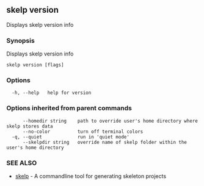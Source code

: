 ## skelp version

Displays skelp version info

### Synopsis


Displays skelp version info

```
skelp version [flags]
```

### Options

```
  -h, --help   help for version
```

### Options inherited from parent commands

```
      --homedir string    path to override user's home directory where skelp stores data
      --no-color          turn off terminal colors
  -q, --quiet             run in 'quiet mode'
      --skelpdir string   override name of skelp folder within the user's home directory
```

### SEE ALSO
* [skelp](skelp.md)	 - A commandline tool for generating skeleton projects

